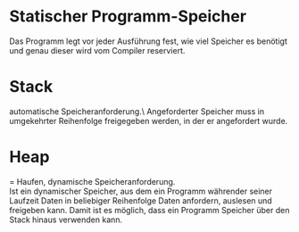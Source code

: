 # Statischer Programm-Speicher
Das Programm legt vor jeder Ausführung fest, wie viel Speicher es benötigt und genau dieser wird vom Compiler reserviert. 

# Stack
automatische Speicheranforderung.\ 
Angeforderter Speicher muss in umgekehrter Reihenfolge freigegeben werden, in der er angefordert wurde. 

# Heap
= Haufen, dynamische Speicheranforderung.\
Ist ein dynamischer Speicher, aus dem ein Programm währender seiner Laufzeit Daten in beliebiger Reihenfolge Daten anfordern, auslesen und freigeben kann. Damit ist es möglich, dass ein Programm Speicher über den Stack hinaus verwenden kann.